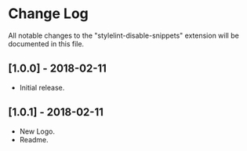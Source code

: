 # Change Log

All notable changes to the "stylelint-disable-snippets" extension will be documented in this file.

## [1.0.0] - 2018-02-11

* Initial release.

## [1.0.1] - 2018-02-11

* New Logo.
* Readme.
